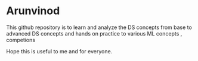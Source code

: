 # Arunvinod

This github repository is to learn and analyze the DS concepts from base to advanced DS concepts and hands on practice to various ML concepts , competions

Hope this is useful to me and for everyone.
